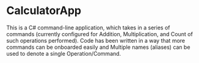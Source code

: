 # CalculatorApp

This is a C# command-line application, which takes in a series of commands (currently configured for Addition, Multiplication, and Count of such operations performed). Code has been written in a way that more commands can be onboarded easily and Multiple names (aliases) can be used to denote a single Operation/Command.
